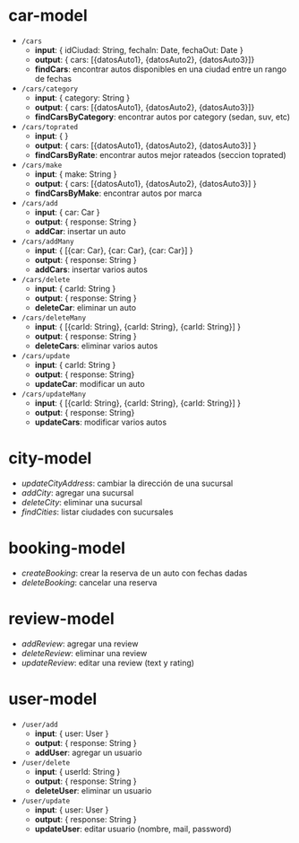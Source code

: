 # car-model
- `/cars` 
  - **input**: { idCiudad: String, fechaIn: Date, fechaOut: Date }
  - **output**: { cars: [{datosAuto1}, {datosAuto2}, {datosAuto3}]}
  - **findCars**: encontrar autos disponibles en una ciudad entre un rango de fechas
- `/cars/category`
  - **input**: { category: String } 
  - **output**: { cars: [{datosAuto1}, {datosAuto2}, {datosAuto3}]}
  - **findCarsByCategory**: encontrar autos por category (sedan, suv, etc)
- `/cars/toprated`
  - **input**: { } 
  - **output**: { cars: [{datosAuto1}, {datosAuto2}, {datosAuto3}] }
  - **findCarsByRate**: encontrar autos mejor rateados (seccion toprated)
- `/cars/make`
  - **input**: { make: String } 
  - **output**: { cars: [{datosAuto1}, {datosAuto2}, {datosAuto3}] }
  - **findCarsByMake**: encontrar autos por marca
- `/cars/add`
  - **input**: { car: Car } 
  - **output**: { response: String }
  - **addCar**: insertar un auto
- `/cars/addMany`
  - **input**: { [{car: Car}, {car: Car}, {car: Car}] } 
  - **output**: { response: String }
  - **addCars**: insertar varios autos
- `/cars/delete`
  - **input**: { carId: String } 
  - **output**: { response: String }
  - **deleteCar**: eliminar un auto
- `/cars/deleteMany`
  - **input**: { [{carId: String}, {carId: String}, {carId: String}] } 
  - **output**: { response: String }
  - **deleteCars**: eliminar varios autos
- `/cars/update`
  - **input**: { carId: String } 
  - **output**: { response: String}
  - **updateCar**: modificar un auto
- `/cars/updateMany`
  - **input**: { [{carId: String}, {carId: String}, {carId: String}] } 
  - **output**: { response: String}
  - **updateCars**: modificar varios autos 




# city-model
- *updateCityAddress*: cambiar la dirección de una sucursal
- *addCity*: agregar una sucursal
- *deleteCity*: eliminar una sucursal
- *findCities*: listar ciudades con sucursales

# booking-model
- *createBooking*: crear la reserva de un auto con fechas dadas
- *deleteBooking*: cancelar una reserva

# review-model
- *addReview*: agregar una review
- *deleteReview*: eliminar una review
- *updateReview*: editar una review (text y rating)

# user-model
- `/user/add`
  - **input**: { user: User } 
  - **output**: { response: String }
  - **addUser**: agregar un usuario
- `/user/delete`
  - **input**: { userId: String } 
  - **output**: { response: String }
  - **deleteUser**: eliminar un usuario
- `/user/update`
  - **input**: { user: User } 
  - **output**: { response: String }
  - **updateUser**: editar usuario (nombre, mail, password)

